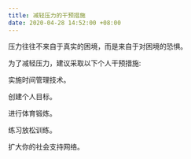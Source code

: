 ```yaml
---
title: 减轻压力的干预措施
date: 2020-04-28 14:52:00 +08:00
---
```


压力往往不来自于真实的困境，而是来自于对困境的恐惧。

为了减轻压力，建议采取以下个人干预措施:

实施时间管理技术。

创建个人目标。

进行体育锻炼。

练习放松训练。

扩大你的社会支持网络。
